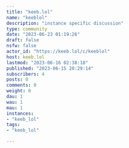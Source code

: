 ```yaml
---
title: "keeb.lol" 
name: "keeblol"
description: "instance specific discussion"
type: community
date: "2023-06-23 01:19:26"
draft: false
nsfw: false
actor_id: "https://keeb.lol/c/keeblol"
host: keeb.lol
lastmod: "2023-06-16 02:38:18"
published: "2023-06-15 20:29:14"
subscribers: 4
posts: 0
comments: 0
weight: 0
dau: 1
wau: 1
mau: 1
instances:
- "keeb_lol"
tags: 
- "keeb_lol"

---
```

